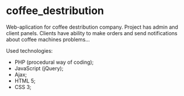 # coffee_destribution
Web-aplication for coffee destribution company. Project has admin and client panels. Clients have ability to make orders and send notifications about coffee machines problems...

Used technologies:
- PHP (procedural way of coding);
- JavaScript (jQuery);
- Ajax;
- HTML 5;
- CSS 3;
